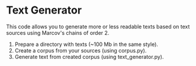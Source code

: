 # Text Generator
This code allows you to generate more or less readable texts based on text sources using Marcov's chains of order 2.

1. Prepare a directory with texts (~100 Mb in the same style).
2. Create a corpus from your sources (using corpus.py).
3. Generate text from created corpus (using text_generator.py).
